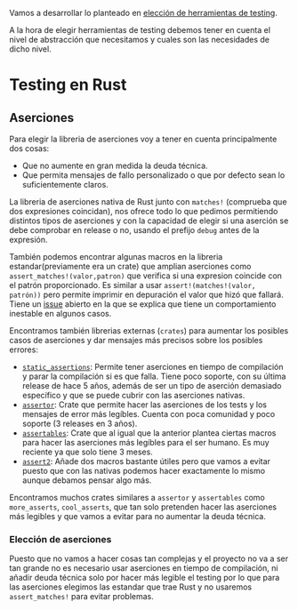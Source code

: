 Vamos a desarrollar lo planteado en [elección de herramientas de testing](https://github.com/MarioRgzLpz/ArbitrageBets/issues/19).

A la hora de elegir herramientas de testing debemos tener en cuenta el nivel de abstracción que necesitamos y cuales son las necesidades de dicho nivel.

# Testing en Rust

## Aserciones

Para elegir la libreria de aserciones voy a tener en cuenta principalmente dos cosas:

- Que no aumente en gran medida la deuda técnica.
- Que permita mensajes de fallo personalizado o que por defecto sean lo suficientemente claros.

La libreria de aserciones nativa de Rust junto con `matches!` (comprueba que dos expresiones coincidan), nos ofrece todo lo que pedimos permitiendo distintos tipos de aserciones y con la capacidad de elegir si una aserción se debe comprobar en release o no, usando el prefijo `debug` antes de la expresión.

También podemos encontrar algunas macros en la libreria estandar(previamente era un crate) que amplian aserciones como `assert_matches!(valor,patron)` que verifica si una expresion coincide con el patrón proporcionado. Es similar a usar `assert!(matches!(valor, patrón))` pero permite imprimir en depuración el valor que hizó que fallará. Tiene un [issue](https://github.com/rust-lang/rust/issues/82775) abierto en la que se explica que tiene un comportamiento inestable en algunos casos.

Encontramos también librerias externas (`crates`) para aumentar los posibles casos de aserciones y dar mensajes más precisos sobre los posibles errores:
- [`static_assertions`](https://crates.io/crates/static_assertions): Permite tener aserciones en tiempo de compilación y parar la compilación si es que falla. Tiene poco soporte, con su última release de hace 5 años, además de ser un tipo de aserción demasiado específico y que se puede cubrir con las aserciones nativas.
- [`assertor`](https://crates.io/crates/assertor): Crate que permite hacer las aserciones de los tests y los mensajes de error más legíbles. Cuenta con poca comunidad y poco soporte (3 releases en 3 años).
- [`assertables`](https://crates.io/crates/assertables): Crate que al igual que la anterior plantea ciertas macros para hacer las aserciones más legíbles para el ser humano. Es muy reciente ya que solo tiene 3 meses.
- [`assert2`](https://crates.io/crates/assert2): Añade dos macros bastante útiles pero que vamos a evitar puesto que con las nativas podemos hacer exactamente lo mismo aunque debamos pensar algo más.

Encontramos muchos crates similares a `assertor` y `assertables` como `more_asserts`, `cool_asserts`, que tan solo pretenden hacer las aserciones más legibles y que vamos a evitar para no aumentar la deuda técnica.

### Elección de aserciones

Puesto que no vamos a hacer cosas tan complejas y el proyecto no va a ser tan grande no es necesario usar aserciones en tiempo de compilación, ni añadir deuda técnica solo por hacer más legible el testing por lo que para las aserciones elegimos las estandar que trae Rust y no usaremos `assert_matches!` para evitar problemas.

